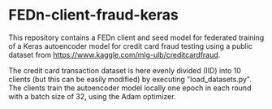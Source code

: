 # FEDn-client-fraud-keras

This repository contains a FEDn client and seed model for federated training of a Keras autoencoder model for 
credit card fraud testing using a public dataset from https://www.kaggle.com/mlg-ulb/creditcardfraud.  

The credit card transaction dataset is here evenly divided (IID) into 10 clients (but this can be easily modified) by executing "load_datasets.py". 
The clients train the autoencoder model locally one epoch in each round with a batch size of 32, using the Adam 
optimizer.

